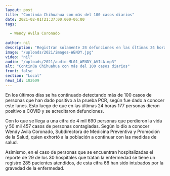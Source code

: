 ```yaml
---
layout: post
title: "Continúa Chihuahua con más del 100 casos diarios"
date: 2021-02-01T21:37:00.000-06:00
tags:
  
  - Wendy Ávila Coronado
  
author: nil
description: "Registran solamente 24 defunciones en las últimas 24 horas."
image: "/uploads/2021/images-WENDY.jpg"
video: "nil"
audio: "/uploads/2021/audio-ML01_WENDY_AVILA.mp3"
alt: "Continúa Chihuahua con más del 100 casos diarios"
front: false
section: "Local"
news_id: 182609
---
```


En los últimos días se ha continuado detectando más de 100 casos de personas que han dado positivo a la prueba PCR, según fue dado a conocer este lunes. Esto luego de que en las últimas 24 horas 177 personas dieron positivo a COVID y se acreditaron defunciones.

Con lo que se llega a una cifra de 4 mil 690 personas que perdieron la vida y 50 mil 457 casos de personas contagiadas. Según lo dio a conocer Wendy Avila Coronado, Subdirectora de Medicina Preventiva y Promoción de la Salud, quien exhortó a la población a continuar con las medidas de salud.

Asimismo, en el caso de personas que se encuentran hospitalizadas el reporte de 29 de los 30 hospitales que tratan la enfermedad se tiene un registro 285 pacientes atendidos, de esta cifra 68 han sido intubados por la gravedad de la enfermedad.